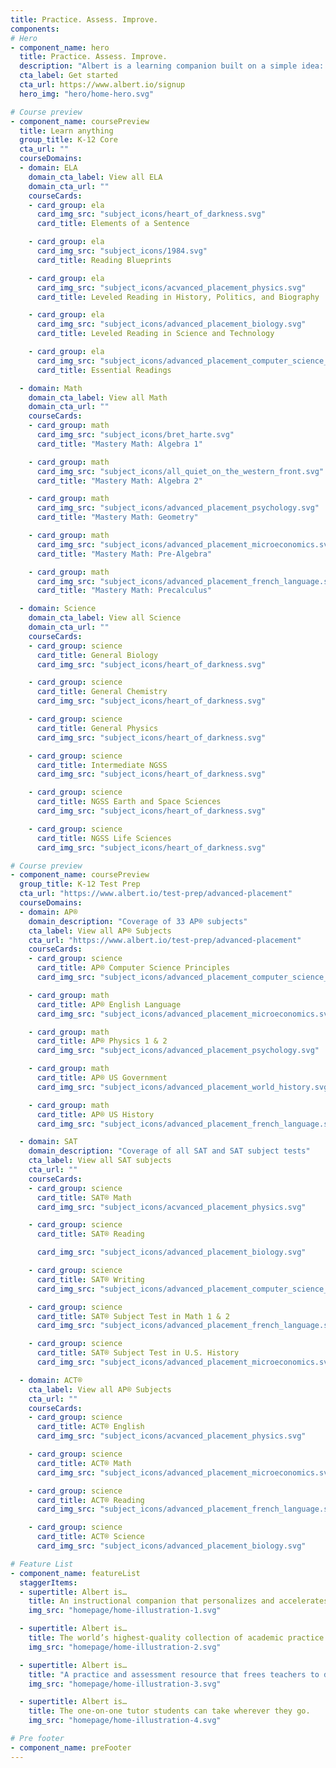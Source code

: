 ```yaml
---
title: Practice. Assess. Improve.
components:
# Hero
- component_name: hero
  title: Practice. Assess. Improve.
  description: "Albert is a learning companion built on a simple idea: That learning is best done by doing."
  cta_label: Get started
  cta_url: https://www.albert.io/signup
  hero_img: "hero/home-hero.svg"

# Course preview
- component_name: coursePreview
  title: Learn anything
  group_title: K-12 Core
  cta_url: ""
  courseDomains:
  - domain: ELA
    domain_cta_label: View all ELA
    domain_cta_url: ""
    courseCards:
    - card_group: ela
      card_img_src: "subject_icons/heart_of_darkness.svg"
      card_title: Elements of a Sentence

    - card_group: ela
      card_img_src: "subject_icons/1984.svg"
      card_title: Reading Blueprints

    - card_group: ela
      card_img_src: "subject_icons/acvanced_placement_physics.svg"
      card_title: Leveled Reading in History, Politics, and Biography

    - card_group: ela
      card_img_src: "subject_icons/advanced_placement_biology.svg"
      card_title: Leveled Reading in Science and Technology

    - card_group: ela
      card_img_src: "subject_icons/advanced_placement_computer_science_p.svg"
      card_title: Essential Readings

  - domain: Math
    domain_cta_label: View all Math
    domain_cta_url: ""
    courseCards:
    - card_group: math
      card_img_src: "subject_icons/bret_harte.svg"
      card_title: "Mastery Math: Algebra 1"

    - card_group: math
      card_img_src: "subject_icons/all_quiet_on_the_western_front.svg"
      card_title: "Mastery Math: Algebra 2"

    - card_group: math
      card_img_src: "subject_icons/advanced_placement_psychology.svg"
      card_title: "Mastery Math: Geometry"

    - card_group: math
      card_img_src: "subject_icons/advanced_placement_microeconomics.svg"
      card_title: "Mastery Math: Pre-Algebra"

    - card_group: math
      card_img_src: "subject_icons/advanced_placement_french_language.svg"
      card_title: "Mastery Math: Precalculus"

  - domain: Science
    domain_cta_label: View all Science
    domain_cta_url: ""  
    courseCards:
    - card_group: science
      card_title: General Biology
      card_img_src: "subject_icons/heart_of_darkness.svg"

    - card_group: science
      card_title: General Chemistry
      card_img_src: "subject_icons/heart_of_darkness.svg"

    - card_group: science
      card_title: General Physics
      card_img_src: "subject_icons/heart_of_darkness.svg"

    - card_group: science
      card_title: Intermediate NGSS
      card_img_src: "subject_icons/heart_of_darkness.svg"

    - card_group: science
      card_title: NGSS Earth and Space Sciences
      card_img_src: "subject_icons/heart_of_darkness.svg"

    - card_group: science
      card_title: NGSS Life Sciences
      card_img_src: "subject_icons/heart_of_darkness.svg"

# Course preview
- component_name: coursePreview
  group_title: K-12 Test Prep
  cta_url: "https://www.albert.io/test-prep/advanced-placement"
  courseDomains:
  - domain: AP®
    domain_description: "Coverage of 33 AP® subjects"
    cta_label: View all AP® Subjects
    cta_url: "https://www.albert.io/test-prep/advanced-placement"
    courseCards:
    - card_group: science
      card_title: AP® Computer Science Principles
      card_img_src: "subject_icons/advanced_placement_computer_science_p.svg"

    - card_group: math
      card_title: AP® English Language
      card_img_src: "subject_icons/advanced_placement_microeconomics.svg"

    - card_group: math
      card_title: AP® Physics 1 & 2
      card_img_src: "subject_icons/advanced_placement_psychology.svg"

    - card_group: math
      card_title: AP® US Government
      card_img_src: "subject_icons/advanced_placement_world_history.svg"

    - card_group: math
      card_title: AP® US History
      card_img_src: "subject_icons/advanced_placement_french_language.svg"

  - domain: SAT
    domain_description: "Coverage of all SAT and SAT subject tests"
    cta_label: View all SAT subjects
    cta_url: ""
    courseCards:
    - card_group: science
      card_title: SAT® Math
      card_img_src: "subject_icons/acvanced_placement_physics.svg"

    - card_group: science
      card_title: SAT® Reading

      card_img_src: "subject_icons/advanced_placement_biology.svg"

    - card_group: science
      card_title: SAT® Writing
      card_img_src: "subject_icons/advanced_placement_computer_science_p.svg"

    - card_group: science
      card_title: SAT® Subject Test in Math 1 & 2
      card_img_src: "subject_icons/advanced_placement_french_language.svg"

    - card_group: science
      card_title: SAT® Subject Test in U.S. History
      card_img_src: "subject_icons/advanced_placement_microeconomics.svg"

  - domain: ACT®
    cta_label: View all AP® Subjects
    cta_url: ""
    courseCards:
    - card_group: science
      card_title: ACT® English
      card_img_src: "subject_icons/acvanced_placement_physics.svg"

    - card_group: science
      card_title: ACT® Math
      card_img_src: "subject_icons/advanced_placement_microeconomics.svg"

    - card_group: science
      card_title: ACT® Reading
      card_img_src: "subject_icons/advanced_placement_french_language.svg"

    - card_group: science
      card_title: ACT® Science
      card_img_src: "subject_icons/advanced_placement_biology.svg"

# Feature List 
- component_name: featureList
  staggerItems:
  - supertitle: Albert is…
    title: An instructional companion that personalizes and accelerates learning.
    img_src: "homepage/home-illustration-1.svg"

  - supertitle: Albert is…
    title: The world’s highest-quality collection of academic practice questions.
    img_src: "homepage/home-illustration-2.svg"

  - supertitle: Albert is…
    title: "A practice and assessment resource that frees teachers to do what they do best: teach."
    img_src: "homepage/home-illustration-3.svg"

  - supertitle: Albert is…
    title: The one-on-one tutor students can take wherever they go.
    img_src: "homepage/home-illustration-4.svg"

# Pre footer
- component_name: preFooter
---
```

